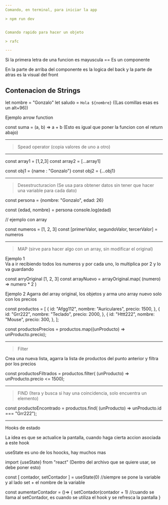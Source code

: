 ```yaml
---
Comando, en terminal, para iniciar la app

> npm run dev


Comando rapido para hacer un objeto

> rafc

---
```



Si la primera letra de una funcion es mayuscula == Es un componente 

En la parte de arriba del componente es la logica del back y la parte de atras es la visual del front

## Contenacion de Strings

let nombre = "Gonzalo"
let saludo = `Hola ${nombre}`    ((Las comillas esas es un alt+96))


Ejemplo arrow function

const suma = (a, b) => a + b        (Esto es igual que poner la funcion con el return abajo)

------------------
> Spead operator (copia valores de uno a otro)
------------------

const array1 = [1,2,3]
const array2 = [...array1]

const obj1 = {name : "Gonzalo"}
const obj2 = {...obj1}

------------------

> Desestructuracion  (Se usa para obtener datos sin tener que hacer una variable para cada dato)


const persona = {nombre: "Gonzalo", edad: 26}

const {edad, nombre} = persona
console.log(edad)

// ejemplo con array

const numeros = [1, 2, 3]
const [primerValor, segundoValor, tercerValor] = numeros

------------------

> MAP      (sirve para hacer algo con un array, sin modificar el original)


Ejemplo 1  
Va a ir recibiendo todos los numeros y por  cada uno, lo multiplica por 2 y lo va guardando

const arryOriginal [1, 2, 3]
const arrayNuevo = arrayOriginal.map( (numero) => numero * 2 )        

Ejemplo 2 
Agarra del array original, los objetos y arma uno array nuevo solo con los precios

const productos = [
  {
    id: "Afgg112",
    nombre: "Auriculares",
    precio: 1500,
  },
  {
    id: "Grr222",
    nombre: "Teclado",
    precio: 2000,
  },
  {
    id: "Httt222",
    nombre: "Mouse",
    precio: 300,
  },
];

const productosPrecios = productos.map((unProducto) => unProducto.precio);


------------------

>Filter

Crea una nueva lista, agarra la lista de productos del punto anterior y filtra por los precios

const productosFiltrados = productos.filter( (unProducto) => unProducto.precio <= 1500);

   
------------------

>FIND       (Itera y busca si hay una coincidencia, solo encuentra un elemento)


const productoEncontrado = productos.find( (unProducto) => unProducto.id === "Grr222");



--------

Hooks de estado


La idea es que se actualice la pantalla, cuando haga cierta accion asociada a este hook

useState es uno de los hoocks, hay muchos mas

import {useState} from "react"    (Dentro del archivo que se quiere usar, se debe poner esto)

const [ contador, setContador ] = useState(0)     //siempre se pone la variable y al lado set + el nombre de la variable

const aumentarContador = ()=> {
  setContador(contador + 1)  //cuando se llama al setContador, es cuando se utiliza el hook y se refresca la pantalla
}


